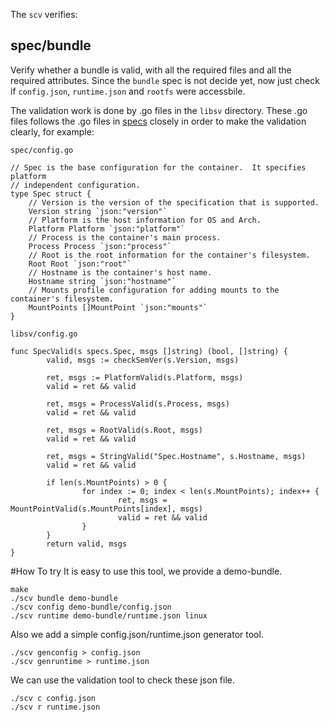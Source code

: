 The `scv` verifies:

## spec/bundle
Verify whether a bundle is valid, with all the required files and
all the required attributes.
Since the `bundle` spec is not decide yet, now just check if `config.json`,
`runtime.json` and `rootfs` were accessbile.

The validation work is done by .go files in the `libsv` directory.
These .go files follows the .go files in [specs](https://github.com/opencontainers/specs) closely
in order to make the validation clearly, for example:

```
spec/config.go

// Spec is the base configuration for the container.  It specifies platform
// independent configuration.
type Spec struct {
	// Version is the version of the specification that is supported.
	Version string `json:"version"`
	// Platform is the host information for OS and Arch.
	Platform Platform `json:"platform"`
	// Process is the container's main process.
	Process Process `json:"process"`
	// Root is the root information for the container's filesystem.
	Root Root `json:"root"`
	// Hostname is the container's host name.
	Hostname string `json:"hostname"`
	// Mounts profile configuration for adding mounts to the container's filesystem.
	MountPoints []MountPoint `json:"mounts"`
}
```

```
libsv/config.go

func SpecValid(s specs.Spec, msgs []string) (bool, []string) {
        valid, msgs := checkSemVer(s.Version, msgs)

        ret, msgs := PlatformValid(s.Platform, msgs)
        valid = ret && valid

        ret, msgs = ProcessValid(s.Process, msgs)
        valid = ret && valid

        ret, msgs = RootValid(s.Root, msgs)
        valid = ret && valid

        ret, msgs = StringValid("Spec.Hostname", s.Hostname, msgs)
        valid = ret && valid

        if len(s.MountPoints) > 0 {
                for index := 0; index < len(s.MountPoints); index++ {
                        ret, msgs = MountPointValid(s.MountPoints[index], msgs)
                        valid = ret && valid
                }
        }
        return valid, msgs
}
```

#How To try
It is easy to use this tool, we provide a demo-bundle.


```
make
./scv bundle demo-bundle
./scv config demo-bundle/config.json
./scv runtime demo-bundle/runtime.json linux

```

Also we add a simple config.json/runtime.json generator tool.

```
./scv genconfig > config.json
./scv genruntime > runtime.json
```

We can use the validation tool to check these json file.
```
./scv c config.json
./scv r runtime.json
```
